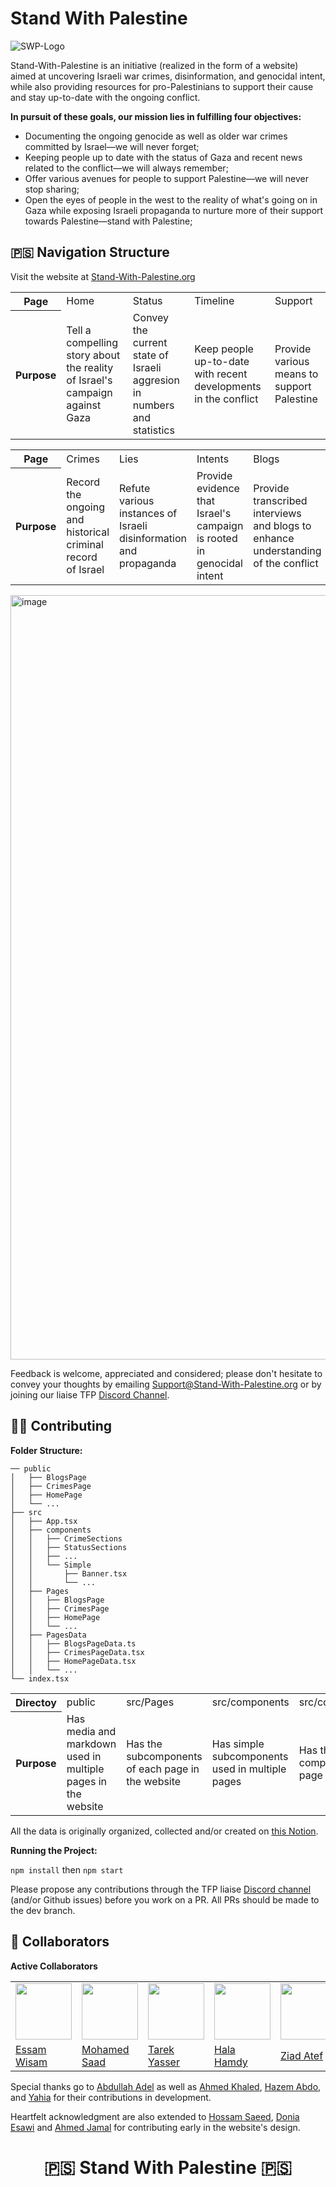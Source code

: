 # Stand With Palestine 
![SWP-Logo](https://github.com/PalestinianVoices/Stand-With-Palestine/assets/49572294/1076c7a8-effc-4617-8b32-25f9b9920fd3)

Stand-With-Palestine is an initiative (realized in the form of a website) aimed at uncovering Israeli war crimes, disinformation, and genocidal intent, while also providing resources for pro-Palestinians to support their cause and stay up-to-date with the ongoing conflict. 

**In pursuit of these goals, our mission lies in fulfilling four objectives:**

- Documenting the ongoing genocide as well as older war crimes committed by Israel—we will never forget;
- Keeping people up to date with the status of Gaza and recent news related to the conflict—we will always remember;
- Offer various avenues for people to support Palestine—we will never stop sharing;
- Open the eyes of people in the west to the reality of what's going on in Gaza while exposing Israeli propaganda to nurture more of their support towards Palestine—stand with Palestine;

## 🇵🇸 Navigation Structure

Visit the website at [Stand-With-Palestine.org](Stand-With-Palestine.org)

<table>
  <tr>
    <th>Page</th>
    <td>Home</td>
    <td>Status</td>
    <td>Timeline</td>
    <td>Support</td>
  </tr>
  <tr>
    <th>Purpose</th>
    <td>Tell a compelling story about the reality of Israel's campaign against Gaza</td>
    <td>Convey the current state of Israeli aggresion in numbers and statistics</td>
    <td>Keep people up-to-date with recent developments in the conflict</td>
    <td>Provide various means to support Palestine</td>
  </tr>
</table>

<table>
  <tr>
    <th>Page</th>
    <td>Crimes</td>
    <td>Lies</td>
    <td>Intents</td>
    <td>Blogs</td>
  </tr>
  <tr>
    <th>Purpose</th>
    <td>Record the ongoing and historical criminal record of Israel</td>
    <td>Refute various instances of Israeli disinformation and propaganda</td>
    <td>Provide evidence that Israel's campaign is rooted in genocidal intent</td>
    <td>Provide transcribed interviews and blogs to enhance understanding of the conflict</td>
  </tr>
</table>

<img width="1223" alt="image" src="https://github.com/PalestinianVoices/Stand-With-Palestine/assets/49572294/9686dc63-866d-4ee5-99f1-20d321f6922b">

Feedback is welcome, appreciated and considered; please don't hesitate to convey your thoughts by emailing Support@Stand-With-Palestine.org or by joining our liaise TFP [Discord Channel](https://techforpalestine.org/discord-invite).

## 🤝🏻 Contributing

**Folder Structure:**

```
── public                             
│   ├── BlogsPage
│   ├── CrimesPage
│   ├── HomePage
│   └── ...
├── src
│   ├── App.tsx
│   ├── components                   
│   │   ├── CrimeSections
│   │   ├── StatusSections
│   │   ├── ...
│   │   └── Simple                   
│   │       ├── Banner.tsx
│   │       └── ...                   
│   ├── Pages                       
│   │   ├── BlogsPage
│   │   ├── CrimesPage
│   │   ├── HomePage
│   │   └── ...
│   ├── PagesData                   
│   │   ├── BlogsPageData.ts
│   │   ├── CrimesPageData.tsx
│   │   ├── HomePageData.tsx
│   │   └── ...
└── index.tsx
```
<table>
  <tr>
    <th>Directoy</th>
    <td>public</td>
    <td>src/Pages</td>
    <td>src/components</td>
    <td>src/components/simple</td>
    <td>src/PagesData</td>
  </tr>
  <tr>
    <th>Purpose</th>
    <td>Has media and markdown used in multiple pages in the website</td>
    <td>Has the subcomponents of each page in the website</td>
    <td>Has simple subcomponents used in multiple pages</td>
    <td>Has the page component of each page in the website</td>
    <td>Has the data to be displayed in each page in the website in JSON format.</td>
  </tr>
</table>

All the data is originally organized, collected and/or created on [this Notion](https://bitter-makemake-e46.notion.site/Crimes-Radar-764af76f065b45019bd5f4bd205f7961).

**Running the Project:**

`npm install` then `npm start`

Please propose any contributions through the TFP liaise [Discord channel](https://techforpalestine.org/discord-invite) (and/or Github issues) before you work on a PR. All PRs should be made to the dev branch.

## 👥 Collaborators

**Active Collaborators**
<table>
  <tr>
    <td><a href="https://github.com/EssamWisam"><img src="https://github.com/EssamWisam.png" width="90px;"/><br /></a></td>
    <td><a href="https://github.com/Muhammad-saad-2000"><img src="https://github.com/Muhammad-saad-2000.png" width="90px;"/><br /></a></td>
    <td><a href="https://github.com/KnockerPulsar"><img src="https://github.com/KnockerPulsar.png" width="90px;"/><br /></a></td>
    <td><a href="https://github.com/Halahamdy22"><img src="https://github.com/Halahamdy22.png" width="90px;"/><br /></a></td>
    <td><a href="https://github.com/ziad-atef"><img src="https://github.com/ziad-atef.png" width="90px;"/><br /></a></td>
  </tr>
  <tr>
    <td><a href="https://github.com/EssamWisam">Essam Wisam</a></td>
    <td><a href="https://github.com/Muhammad-saad-2000">Mohamed Saad</a></td>
    <td><a href="https://github.com/KnockerPulsar">Tarek Yasser</a></td>
    <td><a href="https://github.com/Halahamdy22">Hala Hamdy</a></td>
    <td><a href="https://github.com/ziad-atef">Ziad Atef</a></td>
  </tr>
</table>

Special thanks go to [Abdullah Adel](https://github.com/abdullahalshawafi) as well as [Ahmed Khaled](https://github.com/AhmedKhaled590), [Hazem Abdo](https://github.com/HazemAbdo), and [Yahia](https://github.com/yahia3200) for their contributions in development. 

Heartfelt acknowledgment are also extended to  [Hossam Saeed](https://github.com/hoskillua), [Donia Esawi](https://github.com/DoniaEsawi) and [Ahmed Jamal](https://github.com/AhmadJamal01) for contributing early in the website's design.

<h1 align="center"> 🇵🇸 Stand With Palestine 🇵🇸 </h1>




